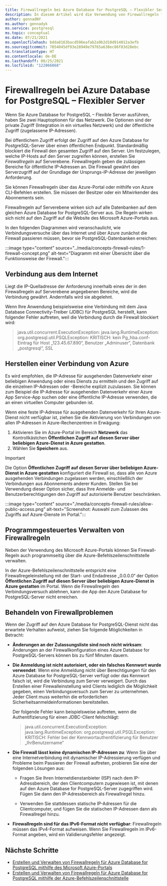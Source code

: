 ```yaml
---
title: Firewallregeln bei Azure Database for PostgreSQL – Flexibler Server
description: In diesem Artikel wird die Verwendung von Firewallregeln für Verbindungen mit Azure Database for PostgreSQL – Flexibler Server mit der Netzwerkbereitstellung mit öffentlichem Zugriff beschrieben.
author: gennadNY
ms.author: gennadyk
ms.service: postgresql
ms.topic: conceptual
ms.date: 07/21/2021
ms.openlocfilehash: bdda8163bacd596eafab2a9b2d10d914012a3efb
ms.sourcegitcommit: 7854045df93e28949e79765a638ec86f83d28ebc
ms.translationtype: HT
ms.contentlocale: de-DE
ms.lasthandoff: 08/25/2021
ms.locfileid: "122866868"
---
```

# <a name="firewall-rules-in-azure-database-for-postgresql---flexible-server"></a>Firewallregeln bei Azure Database for PostgreSQL – Flexibler Server
Wenn Sie Azure Database for PostgreSQL – Flexible Server ausführen, haben Sie zwei Hauptoptionen für das Netzwerk. Die Optionen sind der private Zugriff (Integration in ein virtuelles Netzwerk) und der öffentliche Zugriff (zugelassene IP-Adressen). 

Bei öffentlichem Zugriff erfolgt der Zugriff auf den Azure Database for PostgreSQL-Server über einen öffentlichen Endpunkt. Standardmäßig blockiert die Firewall den gesamten Zugriff auf den Server. Um festzulegen, welche IP-Hosts auf den Server zugreifen können, erstellen Sie *Firewallregeln* auf Serverebene. Firewallregeln geben die zulässigen Bereiche für öffentliche IP-Adressen an. Die Firewall gewährt den Serverzugriff auf der Grundlage der Ursprungs-IP-Adresse der jeweiligen Anforderung.

Sie können Firewallregeln über das Azure-Portal oder mithilfe von Azure CLI-Befehlen erstellen. Sie müssen der Besitzer oder ein Mitwirkender des Abonnements sein.

Firewallregeln auf Serverebene wirken sich auf alle Datenbanken auf dem gleichen Azure Database for PostgreSQL-Server aus. Die Regeln wirken sich nicht auf den Zugriff auf die Website des Microsoft Azure-Portals aus.

In den folgenden Diagrammen wird veranschaulicht, wie Verbindungsversuche über das Internet und über Azure zunächst die Firewall passieren müssen, bevor sie PostgreSQL-Datenbanken erreichen:

:::image type="content" source="../media/concepts-firewall-rules/1-firewall-concept.png" alt-text="Diagramm mit einer Übersicht über die Funktionsweise der Firewall.":::

## <a name="connect-from-the-internet"></a>Verbindung aus dem Internet
Liegt die IP-Quelladresse der Anforderung innerhalb eines der in den Firewallregeln auf Serverebene angegebenen Bereiche, wird die Verbindung gewährt. Andernfalls wird sie abgelehnt. 

Wenn Ihre Anwendung beispielsweise eine Verbindung mit dem Java Database Connectivity-Treiber (JDBC) für PostgreSQL herstellt, kann folgender Fehler auftreten, weil die Verbindung durch die Firewall blockiert wird:

> java.util.concurrent.ExecutionException: java.lang.RuntimeException: org.postgresql.util.PSQLException: KRITISCH: kein Pg\_hba.conf-Eintrag für Host „123.45.67.890“, Benutzer „Adminuser“, Datenbank „postgresql“, SSL

## <a name="connect-from-azure"></a>Herstellen einer Verbindung von Azure
Es wird empfohlen, die IP-Adresse für ausgehenden Datenverkehr einer beliebigen Anwendung oder eines Diensts zu ermitteln und den Zugriff auf die einzelnen IP-Adressen oder -Bereiche explizit zuzulassen. Sie können zum Beispiel die IP-Adresse für ausgehenden Datenverkehr einer Azure App Service-App suchen oder eine öffentliche IP-Adresse verwenden, die an einen virtuellen Computer gebunden ist. 

Wenn eine feste IP-Adresse für ausgehenden Datenverkehr für Ihren Azure-Dienst nicht verfügbar ist, ziehen Sie die Aktivierung von Verbindungen von allen IP-Adressen in Azure-Rechenzentren in Erwägung:

1. Aktivieren Sie im Azure-Portal im Bereich **Netzwerk** das Kontrollkästchen **Öffentlichen Zugriff auf diesen Server über beliebigen Azure-Dienst in Azure gestatten**. 
1. Wählen Sie **Speichern** aus. 

> [!IMPORTANT]
> Die Option **Öffentlichen Zugriff auf diesen Server über beliebigen Azure-Dienst in Azure gestatten** konfiguriert die Firewall so, dass alle von Azure ausgehenden Verbindungen zugelassen werden, einschließlich der Verbindungen aus Abonnements anderer Kunden. Stellen Sie bei Verwendung dieser Option sicher, dass Ihre Anmelde- und Benutzerberechtigungen den Zugriff auf autorisierte Benutzer beschränken. 

:::image type="content" source="./media/concepts-firewall-rules/allow-public-access.png" alt-text="Screenshot: Auswahl zum Zulassen des Zugriffs auf Azure-Dienste im Portal.":::

## <a name="programmatically-manage-firewall-rules"></a>Programmgesteuertes Verwalten von Firewallregeln
Neben der Verwendung des Microsoft Azure-Portals können Sie Firewall-Regeln auch programmseitig über die Azure-Befehlszeilenschnittstelle verwalten. 

In der Azure-Befehlszeilenschnittstelle entspricht eine Firewallregeleinstellung mit der Start- und Endadresse „0.0.0.0“ der Option **Öffentlichen Zugriff auf diesen Server über beliebigen Azure-Dienst in Azure gestatten** im Portal. Wenn die Firewallregeln den Verbindungsversuch ablehnen, kann die App den Azure Database for PostgreSQL-Server nicht erreichen.

## <a name="troubleshoot-firewall-problems"></a>Behandeln von Firewallproblemen
Wenn der Zugriff auf den Azure Database for PostgreSQL-Dienst nicht das erwartete Verhalten aufweist, ziehen Sie folgende Möglichkeiten in Betracht:

* **Änderungen an der Zulassungsliste sind noch nicht wirksam**: Änderungen an der Firewallkonfiguration eines Azure Database for PostgreSQL-Servers können bis zu fünf Minuten dauern.

* **Die Anmeldung ist nicht autorisiert, oder ein falsches Kennwort wurde verwendet**: Wenn eine Anmeldung nicht über Berechtigungen für den Azure Database for PostgreSQL-Server verfügt oder das Kennwort falsch ist, wird die Verbindung zum Server verweigert. Durch das Erstellen einer Firewalleinstellung wird Clients lediglich die Möglichkeit gegeben, einen Verbindungsversuch zum Server zu unternehmen. Jeder Client muss weiterhin die erforderlichen Sicherheitsanmeldeinformationen bereitstellen.

  Der folgende Fehler kann beispielsweise auftreten, wenn die Authentifizierung für einen JDBC-Client fehlschlägt:

  > java.util.concurrent.ExecutionException: java.lang.RuntimeException: org.postgresql.util.PSQLException: KRITISCH: Fehler bei der Kennwortauthentifizierung für Benutzer „IhrBenutzername“

* **Die Firewall lässt keine dynamischen IP-Adressen zu**: Wenn Sie über eine Internetverbindung mit dynamischer IP-Adressierung verfügen und Probleme beim Passieren der Firewall auftreten, probieren Sie eine der folgenden Lösungen aus:

  * Fragen Sie Ihren Internetdienstanbieter (ISP) nach dem IP-Adressbereich, der den Clientcomputern zugewiesen ist, mit denen auf den Azure Database for PostgreSQL-Server zugegriffen wird. Fügen Sie dann den IP-Adressbereich als Firewallregel hinzu.

  * Verwenden Sie stattdessen statische IP-Adressen für die Clientcomputer, und fügen Sie die statischen IP-Adressen dann als Firewallregel hinzu.

* **Firewallregeln sind für das IPv6-Format nicht verfügbar**: Firewallregeln müssen das IPv4-Format aufweisen. Wenn Sie Firewallregeln im IPv6-Format angeben, wird ein Validierungsfehler angezeigt.


## <a name="next-steps"></a>Nächste Schritte

* [Erstellen und Verwalten von Firewallregeln für Azure Database for PostgreSQL mithilfe des Microsoft Azure-Portals](how-to-manage-firewall-portal.md)
* [Erstellen und Verwalten von Firewallregeln für Azure Database for PostgreSQL mithilfe der Azure-Befehlszeilenschnittstelle](how-to-manage-firewall-cli.md)
